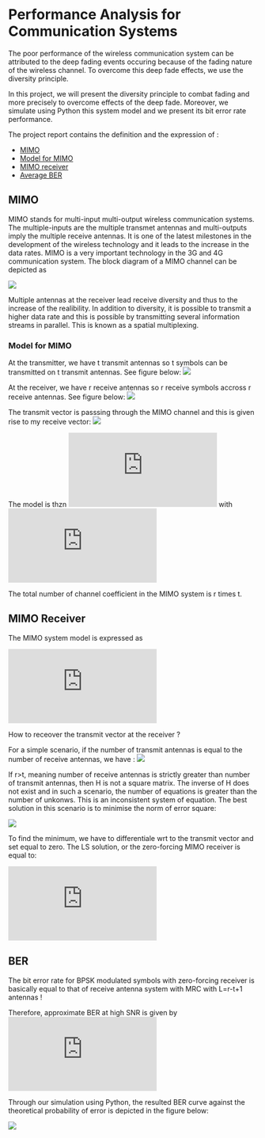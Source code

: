 # Performance Analysis for Communication Systems 

The poor performance of the wireless communication system can be attributed to the deep fading events occuring because of the fading nature of the wireless channel.
To overcome this deep fade effects, we use the diversity principle.

In this project, we will present the diversity principle to combat fading and more precisely to overcome effects of the deep fade. Moreover, we simulate using Python this system model
and we present its bit error rate performance.

The project report contains the definition and the expression of : 
* [ MIMO ](#MIMO)
* [Model for MIMO](#Model-for-MIMO)
* [MIMO receiver](#MIMO-receiver)
* [Average BER](#Average-BER)

## MIMO

MIMO stands for multi-input multi-output wireless communication systems. The multiple-inputs are the multiple transmet antennas and multi-outputs imply the multiple receive antennas.
It is one of the latest milestones in the development of the wireless technology and it leads to the increase in the data rates. MIMO is a very important technology in the 3G and 4G communication system. The block diagram of a MIMO channel can be depicted as

![](Figure/mimobd.png)

Multiple antennas at the receiver lead receive diversity and thus to the increase of the realibility. In addition to diversity, it is possible to transmit a higher data rate and this is possible by transmitting several information streams in parallel. This is known as a spatial multiplexing. 

### Model for MIMO

At the transmitter, we have t transmit antennas so t symbols can be transmitted on t transmit antennas. See figure below:
![](Figure/tvect.png)

At the receiver, we have r receive antennas so r receive symbols accross r receive antennas. See figure below:
![](Figure/rvect.png)

The transmit vector is passsing through the MIMO channel and this is given rise to my receive vector:
![](Figure/mimoch.png)

The model is thzn
![](https://latex.codecogs.com/gif.latex?%5Cbar%20y%20%3D%20H%20%5Cbar%20x%20&plus;%20%5Cbar%20W)
with 
![](https://latex.codecogs.com/gif.latex?H%20%3D%20%5Cbegin%7Bbmatrix%7D%20h_%7B11%7D%20%26%20%5Ccdots%20%26%20h_%7B1t%7D%20%5C%5C%20h_%7B21%7D%20%26%20%5Ccdots%20%26%20h_%7B2t%7D%5C%5C%20%5Cvdots%20%26%20%5Cvdots%20%26%20%5Cvdots%5C%5C%20h_%7Br1%7D%20%26%20%5Ccdots%20%26%20h_%7Brt%7D%20%5Cend%7Bbmatrix%7D)

The total number of channel coefficient in the MIMO system is r times t.

## MIMO Receiver


The MIMO system model is expressed as 

![](https://latex.codecogs.com/gif.latex?%5Cbar%20y%20%3D%20H%20%5Cbar%20x%20&plus;%20%5Cbar%20W)

How to receover the transmit vector at the receiver ?

For a simple scenario, if the number of transmit antennas is equal to the number of receive antennas, we have :
![](Figure/simplerx.png)


If r>t, meaning number of receive antennas is strictly greater than number of transmit antennas, then H is not a square matrix. The inverse of H does not exist and in such a scenario, the number of equations is greater than the number of unkonws. This is an inconsistent system of equation. The best solution in this scenario is to minimise the norm of error square:

![](Figure/ls.png)

To find the minimum, we have to differentiale wrt to the transmit vector and set equal to zero. The LS solution, or the zero-forcing MIMO receiver is equal to:

![](https://latex.codecogs.com/gif.latex?%5Chat%20x%20%3D%20%28H%5EH%20H%29%5E%7B-1%7DH%5EH%20%5Cbar%20y)


## BER

The bit error rate for BPSK modulated symbols with zero-forcing receiver is basically equal to that of receive antenna system with MRC with L=r-t+1 antennas !

Therefore, approximate BER at high SNR is given by
![](https://latex.codecogs.com/gif.latex?%5Ctext%7BBER%7D%20%3D%202%5E%7BL-1%7DC_L%20%28%5Cfrac%7B1%7D%7B2%5Ctimes%5Ctext%7BSNR%7D%7D%29%5EL)



Through our simulation using Python, the resulted BER curve against the theoretical probability of error is depicted in the figure below: 

![](Figure/bermimo.png)

